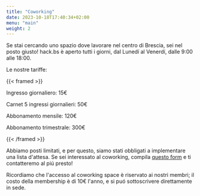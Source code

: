 ```yaml
---
title: "Coworking"
date: 2023-10-18T17:40:34+02:00
menu: "main"
weight: 2
---
```


Se stai cercando uno spazio dove lavorare nel centro di Brescia, sei nel posto giusto! hack.bs è aperto tutti i giorni, dal Lunedí al Venerdí, dalle 9:00 alle 18:00.

Le nostre tariffe:

{{< framed >}}

Ingresso giornaliero: 15€

Carnet 5 ingressi giornalieri: 50€

Abbonamento mensile: 120€

Abbonamento trimestrale: 300€

{{< /framed >}}

Abbiamo posti limitati, e per questo, siamo stati obbligati a implementare una lista d'attesa. Se sei interessato al coworking, compila [questo form](https://forms.hack.bs.it/form/5V9yVl) e ti contatteremo al piú presto!

Ricordiamo che l'accesso al coworking space è riservato ai nostri membri; il costo della membership è di 10€ l'anno, e si puó sottoscrivere direttamente in sede.
